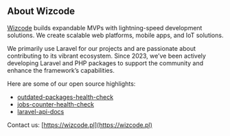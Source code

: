 ## About Wizcode

[Wizcode](https://wizcode.pl) builds expandable MVPs with lightning-speed development solutions. We create scalable web platforms, mobile apps, and IoT solutions.

We primarily use Laravel for our projects and are passionate about contributing to its vibrant ecosystem. Since 2023, we’ve been actively developing Laravel and PHP packages to support the community and enhance the framework’s capabilities.

Here are some of our open source highlights:
- [outdated-packages-health-check](https://github.com/wizcodepl/outdated-packages-health-check)
- [jobs-counter-health-check](https://github.com/wizcodepl/jobs-counter-health-check)
- [laravel-api-docs](https://github.com/wizcodepl/laravel-api-docs)

Contact us: [https://wizcode.pl](https://wizcode.pl)
